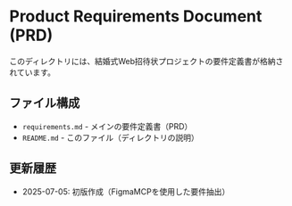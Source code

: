 # Product Requirements Document (PRD)

このディレクトリには、結婚式Web招待状プロジェクトの要件定義書が格納されています。

## ファイル構成

- `requirements.md` - メインの要件定義書（PRD）
- `README.md` - このファイル（ディレクトリの説明）

## 更新履歴

- 2025-07-05: 初版作成（FigmaMCPを使用した要件抽出）
